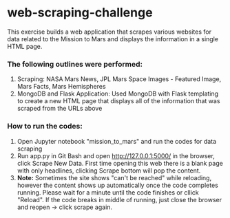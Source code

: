 # web-scraping-challenge

This exercise builds a web application that scrapes various websites for data related to the Mission to Mars and displays the information in a single HTML page.

### The following outlines were performed:

1. Scraping: NASA Mars News, JPL Mars Space Images - Featured Image, Mars Facts, Mars Hemispheres
2. MongoDB and Flask Application: Used MongoDB with Flask templating to create a new HTML page that displays all of the information that was scraped from the URLs above

### How to run the codes:
1. Open Jupyter notebook "mission_to_mars" and run the codes for data scraping
2. Run app.py in Git Bash and open http://127.0.0.1:5000/ in the browser, click Scrape New Data. First time opening this web there is a blank page with only headlines, clicking Scrape bottom will pop the content.
3. **Note:** Sometimes the site shows "can't be reached" while reloading, however the content shows up automatically once the code completes running. Please wait for a minute until the code finishes or cllick "Reload". If the code breaks in middle of running, just close the browser and reopen -> click scrape again.
